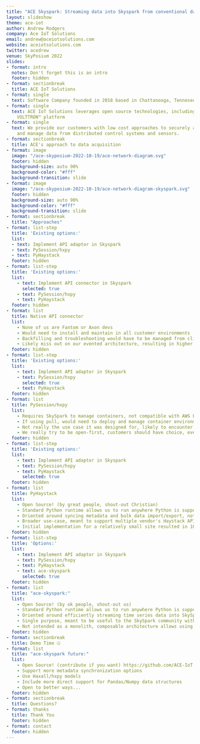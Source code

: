 ```yaml
---
title: "ACE Skyspark: Streaming data into Skyspark from conventional data pipelines"
layout: slideshow
theme: ace-iot
author: Andrew Rodgers
company: Ace IoT Solutions
email: andrew@aceiotsolutions.com
website: aceiotsolutions.com
twitter: acedrew
venue: SkyPosium 2022
slides:
- format: intro
  notes: Don't forget this is an intro
  footer: hidden
- format: sectionbreak
  title: ACE IoT Solutions
- format: single
  text: Software Company founded in 2018 based in Chattanooga, Tennesee
- format: single
  text: ACE IoT Solutions leverages open source technologies, including the Eclipse
    VOLTTRON™ platform
- format: single
  text: We provide our customers with low cost approaches to securely acquire, access
    and manage data from distributed control systems and sensors.
- format: sectionbreak
  title: ACE's approach to data acquisition
- format: image
  image: "/ace-skyposium-2022-10-19/ace-network-diagram.svg"
  footer: hidden
  background-size: auto 90%
  background-color: "#fff"
  background-transition: slide
- format: image
  image: "/ace-skyposium-2022-10-19/ace-network-diagram-skyspark.svg"
  footer: hidden
  background-size: auto 90%
  background-color: "#fff"
  background-transition: slide
- format: sectionbreak
  title: "Approaches"
- format: list-step
  title: 'Existing options:'
  list:
  - text: Implement API adaptor in Skyspark
  - text: PySession/hxpy
  - text: PyHaystack
  footer: hidden
- format: list-step
  title: 'Existing options:'
  list:
    - text: Implement API connector in Skyspark
      selected: true
    - text: PySession/hxpy
    - text: PyHaystack
  footer: hidden
- format: list
  title: Native API connector
  list:
    - None of us are Fantom or Axon devs
    - Would need to install and maintain in all customer environments
    - Backfilling and troubleshooting would have to be managed from client environments
    - Likely miss out on our evented architecture, resulting in higher API load
  footer: hidden
- format: list-step
  title: 'Existing options:'
  list:
    - text: Implement API adaptor in Skyspark
    - text: PySession/hxpy
      selected: true
    - text: PyHaystack
  footer: hidden
- format: list
  title: PySession/hxpy
  list:
    - Requires SkySpark to manage containers, not compatible with AWS Lambda or other FaaS infrastructure
    - If using pull, would need to deploy and manage container environments in customer sites
    - Not really the use case it was designed for, likely to encounter support issues
    - We really try to be open-first, customers should have choice, even if the best choice is SkySpark
  footer: hidden
- format: list-step
  title: 'Existing options:'
  list:
    - text: Implement API adaptor in Skyspark
    - text: PySession/hxpy
    - text: PyHaystack
      selected: true
  footer: hidden
- format: list
  title: PyHaystack
  list:
    - Open Source! (by great people, shout-out Christian)
    - Standard Python runtime allows us to run anywhere Python is supported
    - Oriented around syncing metadata and bulk data import/export, not ideal for streaming
    - Broader use-case, meant to support multiple vendor's Haystack APIs, with various auth options
    - Initial implementation for a relatively small site resulted in 100s of API calls to SkySpark for each time-step
  footer: hidden
- format: list-step
  title: 'Options:'
  list:
    - text: Implement API adaptor in Skyspark
    - text: PySession/hxpy
    - text: PyHaystack
    - text: ace-skyspark
      selected: true
  footer: hidden
- format: list
  title: "ace-skyspark:"
  list:
    - Open Source! (by ok people, shout-out us)
    - Standard Python runtime allows us to run anywhere Python is supported
    - Oriented around efficiently streaming time series data into SkySpark
    - Single purpose, meant to be useful to the SkySpark community without complexity of supporting broader ecosystem
    - Not intended as a monolith, composable architecture allows using the pieces you need and ignoring the rest
  footer: hidden
- format: sectionbreak
  title: Demo Time 🤐
- format: list
  title: "ace-skyspark future:"
  list:
    - Open Source! (contribute if you want) https://github.com/ACE-IoT-Solutions/ace-skyspark
    - Support more metadata synchronization options
    - Use Haxall/hxpy models
    - Include more direct support for Pandas/Numpy data structures
    - Open to better ways...
  footer: hidden
- format: sectionbreak
  title: Questions?
- format: thanks
  title: Thank You
  footer: hidden
- format: contact
  footer: hidden
---
```


